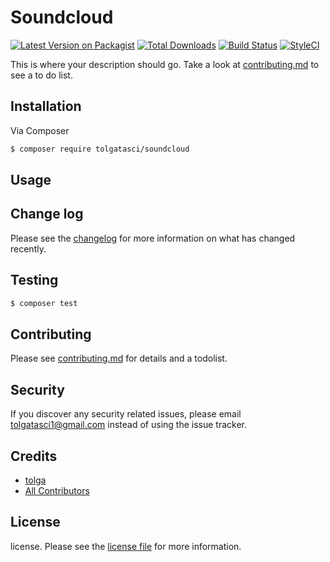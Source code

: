 # Soundcloud

[![Latest Version on Packagist][ico-version]][link-packagist]
[![Total Downloads][ico-downloads]][link-downloads]
[![Build Status][ico-travis]][link-travis]
[![StyleCI][ico-styleci]][link-styleci]

This is where your description should go. Take a look at [contributing.md](contributing.md) to see a to do list.

## Installation

Via Composer

``` bash
$ composer require tolgatasci/soundcloud
```

## Usage

## Change log

Please see the [changelog](changelog.md) for more information on what has changed recently.

## Testing

``` bash
$ composer test
```

## Contributing

Please see [contributing.md](contributing.md) for details and a todolist.

## Security

If you discover any security related issues, please email tolgatasci1@gmail.com instead of using the issue tracker.

## Credits

- [tolga][link-author]
- [All Contributors][link-contributors]

## License

license. Please see the [license file](license.md) for more information.

[ico-version]: https://img.shields.io/packagist/v/tolgatasci/soundcloud.svg?style=flat-square
[ico-downloads]: https://img.shields.io/packagist/dt/tolgatasci/soundcloud.svg?style=flat-square
[ico-travis]: https://img.shields.io/travis/tolgatasci/soundcloud/master.svg?style=flat-square
[ico-styleci]: https://styleci.io/repos/12345678/shield

[link-packagist]: https://packagist.org/packages/tolgatasci/soundcloud
[link-downloads]: https://packagist.org/packages/tolgatasci/soundcloud
[link-travis]: https://travis-ci.org/tolgatasci/soundcloud
[link-styleci]: https://styleci.io/repos/12345678
[link-author]: https://github.com/tolgatasci
[link-contributors]: ../../contributors
